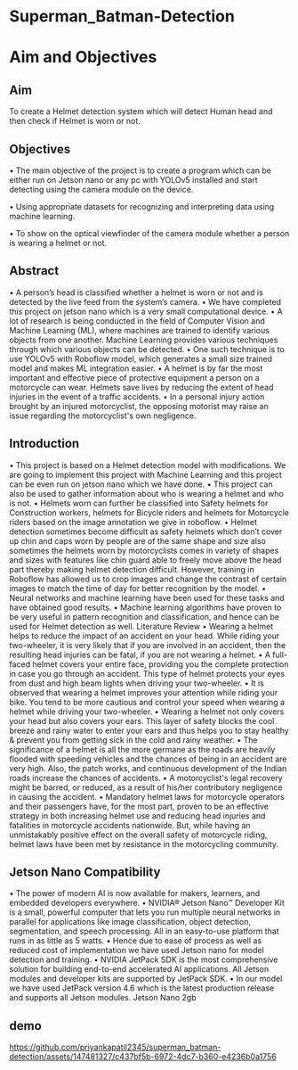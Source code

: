 # Superman_Batman-Detection
# Aim and Objectives
## Aim
To create a Helmet detection system which will detect Human head and then check if Helmet is worn or not.
## Objectives
• The main objective of the project is to create a program which can be either run on Jetson nano or any pc with YOLOv5 installed and start detecting using the camera module on the device.

• Using appropriate datasets for recognizing and interpreting data using machine learning.

• To show on the optical viewfinder of the camera module whether a person is wearing a helmet or not.
## Abstract
• A person’s head is classified whether a helmet is worn or not and is detected by the live feed from the system’s camera.
• We have completed this project on jetson nano which is a very small computational device.
• A lot of research is being conducted in the field of Computer Vision and Machine Learning (ML), where machines are trained to identify various objects from one another. Machine Learning provides various techniques through which various objects can be detected.
• One such technique is to use YOLOv5 with Roboflow model, which generates a small size trained model and makes ML integration easier.
• A helmet is by far the most important and effective piece of protective equipment a person on a motorcycle can wear. Helmets save lives by reducing the extent of head injuries in the event of a traffic accidents.
• In a personal injury action brought by an injured motorcyclist, the opposing motorist may raise an issue regarding the motorcyclist's own negligence.
## Introduction
• This project is based on a Helmet detection model with modifications. We are going to implement this project with Machine Learning and this project can be even run on jetson nano which we have done.
• This project can also be used to gather information about who is wearing a helmet and who is not.
• Helmets worn can further be classified into Safety helmets for Construction workers, helmets for Bicycle riders and helmets for Motorcycle riders based on the image annotation we give in roboflow. 
• Helmet detection sometimes become difficult as safety helmets which don’t cover up chin and caps worn by people are of the same shape and size also sometimes the helmets worn by motorcyclists comes in variety of shapes and sizes with features like chin guard able to freely move above the head part thereby making helmet detection difficult. However, training in Roboflow has allowed us to crop images and change the contrast of certain images to match the time of day for better recognition by the model.
• Neural networks and machine learning have been used for these tasks and have obtained good results.
• Machine learning algorithms have proven to be very useful in pattern recognition and classification, and hence can be used for Helmet detection as well.
Literature Review
• Wearing a helmet helps to reduce the impact of an accident on your head. While riding your two-wheeler, it is very likely that if you are involved in an accident, then the resulting head injuries can be fatal, if you are not wearing a helmet. 
• A full-faced helmet covers your entire face, providing you the complete protection in case you go through an accident. This type of helmet protects your eyes from dust and high beam lights when driving your two-wheeler.
• It is observed that wearing a helmet improves your attention while riding your bike. You tend to be more cautious and control your speed when wearing a helmet while driving your two-wheeler. 
• Wearing a helmet not only covers your head but also covers your ears. This layer of safety blocks the cool breeze and rainy water to enter your ears and thus helps you to stay healthy & prevent you from getting sick in the cold and rainy weather.
• The significance of a helmet is all the more germane as the roads are heavily flooded with speeding vehicles and the chances of being in an accident are very high. Also, the patch works, and continuous development of the Indian roads increase the chances of accidents.
• A motorcyclist's legal recovery might be barred, or reduced, as a result of his/her contributory negligence in causing the accident.
• Mandatory helmet laws for motorcycle operators and their passengers have, for the most part, proven to be an effective strategy in both increasing helmet use and reducing head injuries and fatalities in motorcycle accidents nationwide. But, while having an unmistakably positive effect on the overall safety of motorcycle riding, helmet laws have been met by resistance in the motorcycling community.
## Jetson Nano Compatibility
• The power of modern AI is now available for makers, learners, and embedded developers everywhere.
• NVIDIA® Jetson Nano™ Developer Kit is a small, powerful computer that lets you run multiple neural networks in parallel for applications like image classification, object detection, segmentation, and speech processing. All in an easy-to-use platform that runs in as little as 5 watts.
• Hence due to ease of process as well as reduced cost of implementation we have used Jetson nano for model detection and training.
• NVIDIA JetPack SDK is the most comprehensive solution for building end-to-end accelerated AI applications. All Jetson modules and developer kits are supported by JetPack SDK.
• In our model we have used JetPack version 4.6 which is the latest production release and supports all Jetson modules.
Jetson Nano 2gb







## demo




https://github.com/priyankapatil2345/superman_batman-detection/assets/147481327/c437bf5b-6972-4dc7-b360-e4236b0a1756

